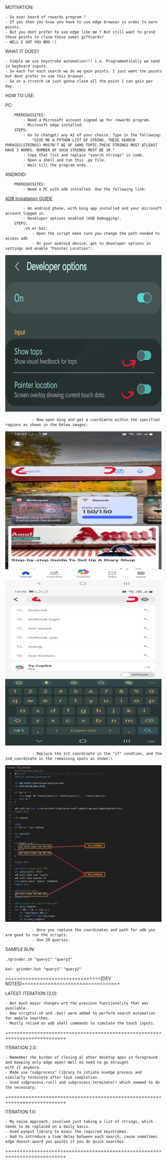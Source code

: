 MOTIVATION:

    - So ever heard of rewards program ?
    - If yes then you know you have to use edge browser in order to earn points.
    - But you dont prefer to use edge like me ? But still want to grind those points to claim those sweet giftcards?
    - WELL I GOT YOU BRO :)

WHAT IT DOES?

    - Simple we use keystroke automation!!! i.e. Programmatically we send in keyboard inputs.
    - So each for each search we do we gain points. I just want the points but dont prefer to use this browser.
    - So at a stretch im just gonna claim all the point I can gain per day.

HOW TO USE:

PC:

        PREREQUISITES:
            - Need a Microsoft account signed up for rewards program.
            - Microsoft edge installed.
        STEPS:
            - Go to chatgpt/ any AI of your choice. Type in the following: 
                "GIVE ME A PYTHON LIST OF STRING. THESE SEARCH PHRASES(STRINGS) MUSTN'T BE OF SAME TOPIC.THESE STRINGS MUST ATLEAST HAVE 3 WORDS. NUMBER OF SUCH STRINGS MUST BE 30."
            - Copy that list and replace "search_strings" in code.
            - Open a shell and run this .py file.
            - Wait till the program ends.
ANDROID:

        PREREQUISITES:
            - Need a PC with adb installed. Use the following link:
[ADB Installation GUIDE](https://www.xda-developers.com/install-adb-windows-macos-linux/)

            - An android phone, with bing app installed and your microsoft account logged in.
            - Developer options enabled (USB Debugging).
        STEPS:
            .sh or.bat:
                - Open the script make sure you change the path needed to access adb
                - On your android device, got to developer options in settings and enable "Pointer Location":
<img src = "images/pointer_enable.jpg" width="500" height ="500">
        
                - Now open bing and get a coordiante within the specified regions as shown in the below images:
<img src = "images/1st_coordinate.jpg" width="500" height ="500">
<img src = "images/2nd_coordinate.jpg" width="500" height ="500">

                - Replace the 1st_coordinate in the "if" condtion, and the 2nd_coordinate in the remaining spots as shown:\
<img src = "images/coordinates.png" width="500" height ="500">

                - Once you replace the coordinates and path for adb you are good to run the scripts.
                - Use 20 queries.
SAMPLE RUN: 
                    
`./grinder.sh "query1" "query2"` 

`bat: grinder.bat "query1" "query2"` 

+================================[DEV NOTES]=================================+

LATEST ITERATION (3.0):

    - Not much major changes wrt the previous functionality that was available.
    - New scripts(.sh and .bat) were added to perform search automation for mobile searches.
    - Mostly relied on adb shell commands to simulate the touch inputs.

+=========================================================================+

ITERATION 2.0:

    - Remember the burden of closing al other desktop apps in foreground and keeping only edge open? Well no need to go throught 
    with it anymore.
    - Made use "subprocess" library to intiate msedge process and similarly terminate after task completion.
    - Used subprocess.run() and subprocess.terminate() which seemed to do the necessary.

+=========================================================================+

ITERATION 1.0:

    - My naive approach, involved just taking a list of strings, which needs to be replaced on a daily basis.
    - Used pynput library to mimic the required keystrokes.
    - Had to introduce a time delay between each search, cause sometimes edge doesnt award you points if you do quick searches.

+=========================================================================+

